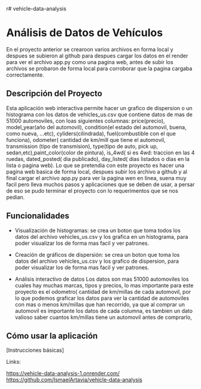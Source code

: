 r# vehicle-data-analysis
# Análisis de Datos de Vehículos
En el proyecto anterior se crearoon varios archivos en forma local y despues se subieron al github para despues cargar los
datos en el render para ver el archivo app.py como una pagina web, antes de subir los archivos se probaron de forma local para
corroborar que la pagina cargaba correctamente.

## Descripción del Proyecto
Esta aplicación web interactiva permite hacer un grafico de dispersion o un histograma con los datos de vehicles_us.csv que contiene
datos de mas de 51000 automoviles, con loas siguientes columnas: price(precio), model_year(año del automovil), condition(el estado del automovil, buena, como nueva, ...etc), cyliders(cilindrada), fuel(combustible con el que funciona), odometer( cantidad de km/mill que tiene el automovil, transmission (tipo de transmision), type(tipo de auto, pick up, sedan,etc),paint_color(color de pintura), is_4wd( si es 4wd: traccion en las 4 ruedas, dated_posted( dia publicado), day_listed( dias listados o dias
en la lista o pagina web).
Lo que se pretendia con este proyecto es hacer una pagina web basica de forma local, despues subir los archivo a github y al final cargar 
el archivo app.py para ver la pagina wen en linea, suena muy facil pero lleva muchos pasos y aplicaciones que se deben de usar, a persar de
eso se pudo terminar el proyecto con lo requerimentos que se nos pedian.

## Funcionalidades
- Visualización de histogramas: se crea un boton que toma todos los datos del archivo vehicles_us.csv y los grafica en un histograma,
  para poder visualizar los de forma mas facil y ver patrones.
  
- Creación de gráficos de dispersión: se crea un boton que toma los datos del archivo vehicles_us.csv y los grafico de dispersion,
  para poder visualizar los de forma mas facil y ver patrones.
  
- Análisis interactivo de datos
  Los datos son mas 51000 automoviles los cuales hay muchas marcas, tipos y precios, lo mas importante para este proyecto es
  el odometro( cantidad de km/millas de cada automovil, por lo que podemos graficar los datos para ver la cantidad de automoviles
  con mas o menos km/millas que han recorrido, ya que al comprar un automovil es importante los datos de cada columna, es tambien
  un dato valioso saber cuantos km/millas tiene un automovil antes de comprarlo, 

## Cómo usar la aplicación
[Instrucciones básicas]


Links: 

https://vehicle-data-analysis-1.onrender.com/
https://github.com/IsmaelArtavia/vehicle-data-analysis
